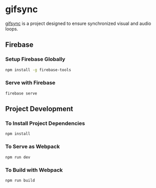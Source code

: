 # gifsync

[gifsync](http://gifsync.com) is a project designed 
to ensure synchronized visual and audio loops.

## Firebase
### Setup Firebase Globally
``` bash
npm install -g firebase-tools
```
### Serve with Firebase
```
firebase serve
```

## Project Development
### To Install Project Dependencies
```
npm install
```

### To Serve as Webpack
```
npm run dev
```

### To Build with Webpack
```
npm run build
```